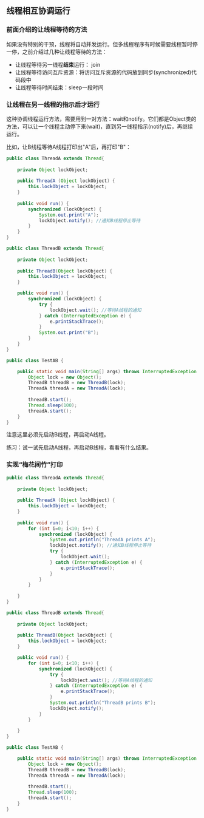 ## 线程相互协调运行

### 前面介绍的让线程等待的方法

如果没有特别的干预，线程将自动并发运行。但多线程程序有时候需要线程暂时停一停，之前介绍过几种让线程等待的方法：

* 让线程等待另一线程**结束**运行： join
* 让线程等待访问互斥资源：将访问互斥资源的代码放到同步(synchronized)代码段中
* 让线程等待时间结束：sleep一段时间

### 让线程在另一线程的指示后才运行

这种协调线程运行方法，需要用到一对方法：wait和notify。它们都是Object类的方法，可以让一个线程主动停下来(wait)，直到另一线程指示(notify)后，再继续运行。

比如，让B线程等待A线程打印出"A"后，再打印"B"：

```java
public class ThreadA extends Thread{
	
	private Object lockObject;
	
	public ThreadA (Object lockObject) {
		this.lockObject = lockObject;
	}
	
	public void run() {
		synchronized (lockObject) {
			System.out.print("A");
			lockObject.notify(); //通知B线程停止等待
		}
	}
}

public class ThreadB extends Thread{
	
	private Object lockObject;
	
	public ThreadB(Object lockObject) {
		this.lockObject = lockObject;
	}

	public void run() {
		synchronized (lockObject) {
			try {
				lockObject.wait(); //等待A线程的通知
			} catch (InterruptedException e) {
				e.printStackTrace();
			}
			System.out.print("B");
		}
	}
}

public class TestAB {

	public static void main(String[] args) throws InterruptedException {
		Object lock = new Object();
		ThreadB threadB = new ThreadB(lock);
		ThreadA threadA = new ThreadA(lock);
		
		threadB.start();
		Thread.sleep(100);
		threadA.start();
	}
}
```

注意这里必须先启动B线程，再启动A线程。

练习：试一试先启动A线程，再启动B线程，看看有什么结果。

### 实现“梅花间竹”打印



```java
public class ThreadA extends Thread{
	
	private Object lockObject;
	
	public ThreadA (Object lockObject) {
		this.lockObject = lockObject;
	}
	
	public void run() {
		for (int i=0; i<10; i++) {
			synchronized (lockObject) {
				System.out.println("ThreadA prints A");
				lockObject.notify(); //通知B线程停止等待
				try {
					lockObject.wait();
				} catch (InterruptedException e) {
					e.printStackTrace();
				}
			}
		}
		
	}
}

public class ThreadB extends Thread{
	
	private Object lockObject;
	
	public ThreadB(Object lockObject) {
		this.lockObject = lockObject;
	}

	public void run() {
		for (int i=0; i<10; i++) {
			synchronized (lockObject) {
				try {
					lockObject.wait(); //等待A线程的通知
				} catch (InterruptedException e) {
					e.printStackTrace();
				}
				System.out.println("ThreadB prints B");
				lockObject.notify();
			}
		}
		
	}
}

public class TestAB {

	public static void main(String[] args) throws InterruptedException {
		Object lock = new Object();
		ThreadB threadB = new ThreadB(lock);
		ThreadA threadA = new ThreadA(lock);
		
		threadB.start();
		Thread.sleep(100);
		threadA.start();
	}
}
```

